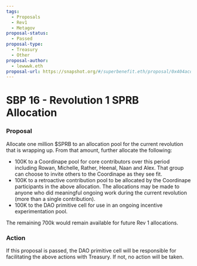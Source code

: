 ```yaml
---
tags:
  - Proposals
  - Rev1
  - Metagov
proposal-status:
  - Passed
proposal-type:
  - Treasury
  - Other
proposal-author:
  - lewwwk.eth
proposal-url: https://snapshot.org/#/superbenefit.eth/proposal/0x404acde25b27aea2cc585bf9ddb5a01b386d5d120d57aaa4c300f088d37bab91
---
```

# SBP 16 - Revolution 1 SPRB Allocation

### Proposal

Allocate one million $SPRB to an allocation pool for the current revolution that is wrapping up. From that amount, further allocate the following:
* 100K to a Coordinape pool for core contributors over this period including Rowan, Michelle, Rather, Heenal, Naan and Alex. That group can choose to invite others to the Coordinape as they see fit.
* 100K to a retroactive contribution pool to be allocated by the Coordinape participants in the above allocation. The allocations may be made to anyone who did meaningful ongoing work during the current revolution (more than a single contribution).
* 100K to the DAO primitive cell for use in an ongoing incentive experimentation pool.

The remaining 700k would remain available for future Rev 1 allocations.

### Action

 If this proposal is passed, the DAO primitive cell will be responsible for facilitating the above actions with Treasury. If not, no action will be taken.